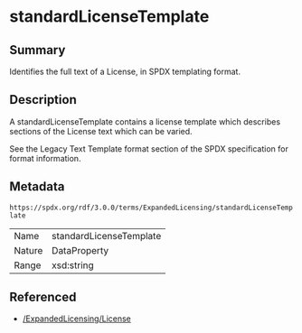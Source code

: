 <!-- Automatically generated by spec-parser v2.1.0 on 2024-06-17T10:36:57.838737+00:00 -->
<!-- SPDX-License-Identifier: Community-Spec-1.0 -->

# standardLicenseTemplate

## Summary

Identifies the full text of a License, in SPDX templating format.


## Description

A standardLicenseTemplate contains a license template which describes sections
of the License text which can be varied.

See the Legacy Text Template format section of the SPDX specification for
format information.


## Metadata

`https://spdx.org/rdf/3.0.0/terms/ExpandedLicensing/standardLicenseTemplate`


| | |
|---|---|
| Name | standardLicenseTemplate |
| Nature | DataProperty |
| Range | xsd:string |




## Referenced

- [/ExpandedLicensing/License](../../ExpandedLicensing/Classes/License.md)

